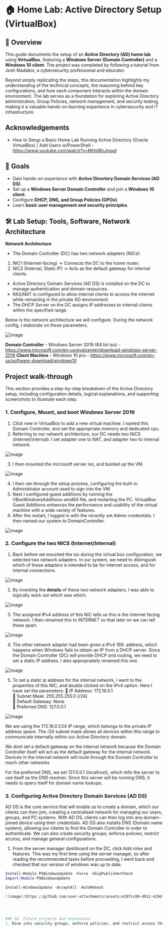 # 🏠 Home Lab: Active Directory Setup (VirtualBox)

## 📖 Overview
This guide documents the setup of an **Active Directory (AD) home lab** using **VirtualBox**, featuring a **Windows Server (Domain Controller)** and a **Windows 10 client**. The project was completed by following a tutorial from Josh Madakor, a cybersecurity professional and educator.

Beyond simply replicating the steps, this documentation highlights my understanding of the technical concepts, the reasoning behind key configurations, and how each component interacts within the domain environment. The lab serves as a foundation for exploring Active Directory administration, Group Policies, network management, and security testing, making it a valuable hands-on learning experience in cybersecurity and IT infrastructure.

## Acknowledgements
- How to Setup a Basic Home Lab Running Active Directory (Oracle VirtualBox) | Add Users w/PowerShell - https://www.youtube.com/watch?v=MHsI8hJmggI

## 🎯 Goals
- Gain hands-on experience with **Active Directory Domain Services (AD DS)**.
- Set up a **Windows Server Domain Controller** and join a **Windows 10 client**.
- Configure **DHCP, DNS, and Group Policies (GPOs)**.
- Learn **basic user management and security principles**.

## 🛠️ **Lab Setup: Tools, Software, Network Architecture**

**Network Architecture**
- The Domain Controller (DC) has two network adapters (NICs):
1. NIC1 (Internet-facing) → Connects the DC to the home router.
2. NIC2 (Internal, Static IP) → Acts as the default gateway for internal clients.
- Active Directory Domain Services (AD DS) is installed on the DC to manage authentication and domain resources.
- RAS/NAT is configured to allow internal clients to access the internet while remaining in the private AD environment.
- The DHCP Server on the DC assigns IP addresses to internal clients within the specified range.

Below is the network architecture we will configure. During the network config, I elaborate on these parameters.

![image](https://github.com/user-attachments/assets/6ca339b3-81a4-4fae-a18e-bb9ae381c48d)

**Domain Controller** - Windows Server 2019 (64 bit iso) - https://www.microsoft.com/en-us/evalcenter/download-windows-server-2019
**Client Machine** - Windows 10 pro - https://www.microsoft.com/en-us/software-download/windows10

## Project walk-through
This section provides a step-by-step breakdown of the Active Directory setup, including configuration details, logical explanations, and supporting screenshots to illustrate each step.

### 1. Configure, Mount, and boot Windows Server 2019
1. Click new in VirtualBox to add a new virtual machine. I named this Domain Controller, and set the appropriate memory and dedicated cpu.
2. Referring to our network architecture, our DC needs two NICS (internet/internal). I set adapter one to NAT, and adapter two to internal network.

![image](https://github.com/user-attachments/assets/e43637d9-7453-449d-8183-b00e8460b7c7)

3. I then mounted the microsoft server iso, and booted up the VM.

![image](https://github.com/user-attachments/assets/9ccfe474-4411-42f2-a4ed-3e99b9dab2da)

4. I then ran through the setup process, configuring the built-in Administrator account used to sign into the VM.
5. Next I configured guest additions by running the VBoxWindowsAdditions-amd64 file, and restarting the PC. VirtualBox Guest Additions enhances the performance and usability of the virtual machine with a wide variety of features.
6. After the restart, I logged in with the recently set Admin credentials. I then named our system to DomainController.

![image](https://github.com/user-attachments/assets/6b7e9915-3d56-4759-ba51-4672695e73f2)

### 2. Configure the two NICS (Internet/Internal)
1. Back before we mounted the iso during the virtual box configuration, we selected two network adapters. In our system, we need to distinguish which of these adapters is intended to be for internet access, and for internal connections.

![image](https://github.com/user-attachments/assets/946e760a-5860-4098-a100-c0986bf6d246)

2. By investing the **details** of these two network adapters, I was able to logically work out which was which.

![image](https://github.com/user-attachments/assets/11aaeba7-325f-4f9a-b04c-e9365382723d)

3. The assigned IPv4 address of this NIC tells us this is the internet facing network. I then renamed this to INTERNET so that later on we can tell these apart.

![image](https://github.com/user-attachments/assets/c0e787e4-0815-46d7-8920-d45cc4772afb)

4. The other network adapter had been given a IPv4 169. address, which happens when Windows fails to obtain an IP from a DHCP server. Since the Domain Controller (DC) will provide DHCP and routing, we need to set a static IP address. I also appropriately renamed this one.

![image](https://github.com/user-attachments/assets/258a7a9e-0020-44ac-adf2-dd438a92ea70)

5. To set a static ip address for the internal network, I went to the properties of this NIC, and double clicked on the IPv4 option.
Here I have set the parameters:
🔹 IP Address: 172.16.0.1  
🔹 Subnet Mask: 255.255.255.0 (/24)  
🔹 Default Gateway: None  
🔹 Preferred DNS: 127.0.0.1

![image](https://github.com/user-attachments/assets/1a9a92a2-f161-4adc-9a7c-18ced718ed55)

We are using the 172.16.0.1/24 IP range, which belongs to the private IP address space. The /24 subnet mask allows all devices within this range to communicate internally within our Active Directory domain.

We dont set a default gateway on the internal network because the Domain Controller itself will act as the default gateway for the internal network. Devices in the internal network will route through the Domain Controller to reach other networks

For the preferred DNS, we set 127.0.0.1 (localhost), which tells the server to use itself as the DNS resolver. Since this server will be running DNS, it needs to query itself for domain name lookups.  

### 3. Configuring Active Directory Domain Services (AD DS)
AD DS is the core service that will enable us to create a domain, which our clients can then join, creating a centralised network for managing our users, groups, and PC systems. With AD DS, clients can then log into any domain-joined device using their credentials. AD DS also installs DNS (Domain name system), allowing our clients to find the Domain Controller in order to authenticate. We can also create security groups, enforce policies, restrict access, and manage general configurations.

1. From the server manager dashboard on the DC, click Add roles and features. This was my first time using the server manager, so after reading the recommended tasks before proceeding, I went back and checked that our version of windows was up to date.

```powershell
Install-Module PSWindowsUpdate -Force -SkipPublisherCheck  
Import-Module PSWindowsUpdate

Install-WindowsUpdate -AcceptAll -AutoReboot

![image](https://github.com/user-attachments/assets/e19fcc80-d912-429d-b934-513eb515c714)




### 10. Future projects and expansions
1. Dive into security groups, enforce policies, and restrict access through AD DS. Get familiar with using the system, and test its security features with our test clients. (re word this later)





